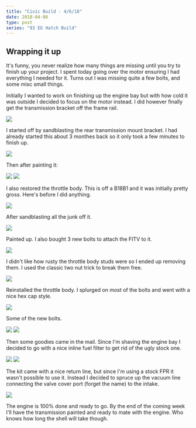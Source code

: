 ```yaml
---
title: "Civic Build - 4/6/18"
date: 2018-04-06
type: post
series: "93 EG Hatch Build"
---
```


## Wrapping it up

It's funny, you never realize how many things are missing until you try to finish up your project. I spent today going over the motor ensuring I had everything I needed for it. Turns out I was missing quite a few bolts, and some misc small things.

Initially I wanted to work on finishing up the engine bay but with how cold it was outside I decided to focus on the motor instead. I did however finally get the transmission bracket off the frame rail.

![](images/1.jpg)

I started off by sandblasting the rear transmission mount bracket. I had already started this about 3 monthes back so it only took a few minutes to finish up.

![](images/2.jpg)

Then after painting it:

![](images/11.jpg)
![](images/12.jpg)

I also restored the throttle body. This is off a B18B1 and it was initially pretty gross. Here's before I did anything.

![](images/3.jpg)

After sandblasting all the junk off it.

![](images/4.jpg)

Painted up. I also bought 3 new bolts to attach the FITV to it.

![](images/5.jpg)

I didn't like how rusty the throttle body studs were so I ended up removing them. I used the classic two nut trick to break them free.

![](images/6.jpg)

Reinstalled the throttle body. I splurged on most of the bolts and went with a nice hex cap style.

![](images/10a.jpg)

Some of the new bolts.

![](images/8.jpg)
![](images/9.jpg)

Then some goodies came in the mail. Since I'm shaving the engine bay I decided to go with a nice inline fuel filter to get rid of the ugly stock one.

![](images/13.jpg)
![](images/14.jpg)

The kit came with a nice return line, but since I'm using a stock FPR it wasn't possible to use it. Instead I decided to spruce up the vacuum line connecting the valve cover port (forget the name) to the intake.

![](images/15.jpg)

The engine is 100% done and ready to go. By the end of the coming week I'll have the transmission painted and ready to mate with the engine. Who knows how long the shell will take though.
